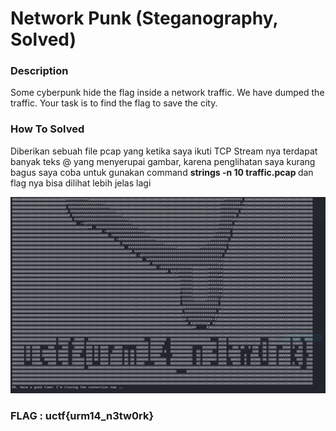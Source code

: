 # Network Punk (Steganography, Solved)

<h3> Description </h3>

<p> Some cyberpunk hide the flag inside a network traffic. We have dumped the traffic. Your task is to find the flag to save the city. </p>

<h3> How To Solved </h3>

<p> Diberikan sebuah file pcap yang ketika saya ikuti TCP Stream nya terdapat banyak teks @ yang menyerupai gambar, karena penglihatan saya kurang bagus saya coba untuk gunakan command <strong> strings -n 10 traffic.pcap </strong> dan flag nya bisa dilihat lebih jelas lagi </p>

<img src=traffic.png>

<h3> FLAG : uctf{urm14_n3tw0rk} </h3>
